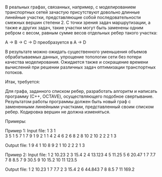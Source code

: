 В реальных графах, связанных, например, с моделированием транспортных сетей зачастую присутствуют довольно длинные линейные участки, представляющие собой последовательности смежных вершин степени 2. С точки зрения задач маршрутизации, а также и других задач, такие участки могут быть заменены одним ребром с весом, равным сумме весов отдельных ребер такого участка: 

A → B → C → D    преобразуется в A → D

В результате можно ожидать существенного уменьшения объемов обрабатываемых данных, упрощение топологии сети без потери качества моделирования. Ожидается также и сокращение времени вычислений при решении различных задач оптимизации транспортных потоков.

Итак, требуется:

Для графа, заданного списком ребер, разработать алгоритм и написать программу (С++, OCTAVE),  осуществляющего подобное свертывание. Результатом работы программы должен быть новый граф с замененными линейными участками, представленный своим списком ребер. Кодировка вершин не должна изменяться.

Примеры:

Пример 1:
Input file:
1 3 1           
3 5 1
5 7 1
7 9 1
9 2 1
1 4 2
4 6 2
6 8 2
8 10 2
10 2 2
2 1 3

Output file:
1 9 4
1 10 8
9 2 1
10 2 2
2 1 3


Пример 2:
Input file:
1 2 10.23
2 3 15.4
2 4 13.123
4 5 11.25
5 6 20.47
1 7 7.7
7 8 8.5
7 9 30.5
9 10 15.2
10 11 123.5

Output file:
1 2 10.23
1 7 7.7
2 3 15.4
2 6 44.843
7 8 8.5
7 11 169.2
